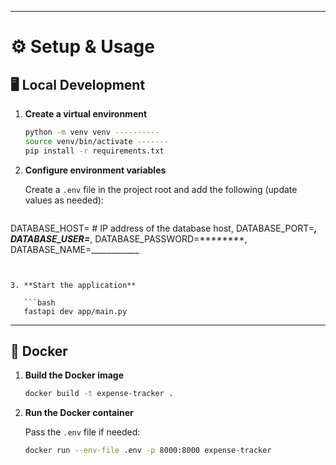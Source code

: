
---

# ⚙️ Setup & Usage

## 🖥️ Local Development

1. **Create a virtual environment**

   ```bash
   python -m venv venv ----------
   source venv/bin/activate -------
   pip install -r requirements.txt
   ```

2. **Configure environment variables**

   Create a `.env` file in the project root and add the following (update values as needed):

   ```bash
DATABASE_HOST= # IP address of the database host,
DATABASE_PORT=___________,
DATABASE_USER=___________,
DATABASE_PASSWORD=********,
DATABASE_NAME=____________
```


3. **Start the application**

   ```bash
   fastapi dev app/main.py
   ```

---

## 🐳 Docker

1. **Build the Docker image**

   ```bash
   docker build -t expense-tracker .
   ```

2. **Run the Docker container**

   Pass the `.env` file if needed:

   ```bash
   docker run --env-file .env -p 8000:8000 expense-tracker
   ```

